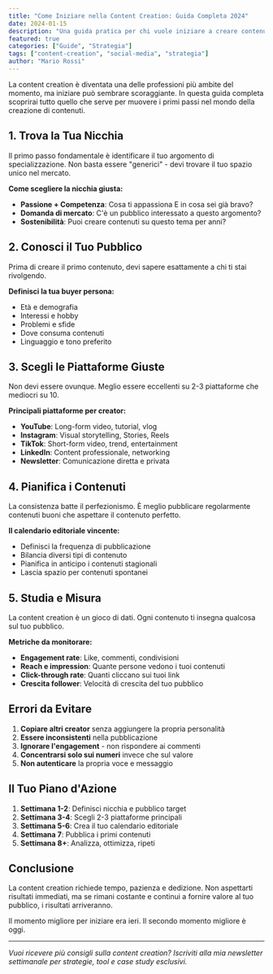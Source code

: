 ```yaml
---
title: "Come Iniziare nella Content Creation: Guida Completa 2024"
date: 2024-01-15
description: "Una guida pratica per chi vuole iniziare a creare contenuti online e costruire una presenza digitale autentica."
featured: true
categories: ["Guide", "Strategia"]
tags: ["content-creation", "social-media", "strategia"]
author: "Mario Rossi"
---
```


La content creation è diventata una delle professioni più ambite del momento, ma iniziare può sembrare scoraggiante. In questa guida completa scoprirai tutto quello che serve per muovere i primi passi nel mondo della creazione di contenuti.

## 1. Trova la Tua Nicchia

Il primo passo fondamentale è identificare il tuo argomento di specializzazione. Non basta essere "generici" - devi trovare il tuo spazio unico nel mercato.

**Come scegliere la nicchia giusta:**

- **Passione + Competenza**: Cosa ti appassiona E in cosa sei già bravo?
- **Domanda di mercato**: C'è un pubblico interessato a questo argomento?
- **Sostenibilità**: Puoi creare contenuti su questo tema per anni?

## 2. Conosci il Tuo Pubblico

Prima di creare il primo contenuto, devi sapere esattamente a chi ti stai rivolgendo.

**Definisci la tua buyer persona:**
- Età e demografia
- Interessi e hobby
- Problemi e sfide
- Dove consuma contenuti
- Linguaggio e tono preferito

## 3. Scegli le Piattaforme Giuste

Non devi essere ovunque. Meglio essere eccellenti su 2-3 piattaforme che mediocri su 10.

**Principali piattaforme per creator:**
- **YouTube**: Long-form video, tutorial, vlog
- **Instagram**: Visual storytelling, Stories, Reels  
- **TikTok**: Short-form video, trend, entertainment
- **LinkedIn**: Content professionale, networking
- **Newsletter**: Comunicazione diretta e privata

## 4. Pianifica i Contenuti

La consistenza batte il perfezionismo. È meglio pubblicare regolarmente contenuti buoni che aspettare il contenuto perfetto.

**Il calendario editoriale vincente:**
- Definisci la frequenza di pubblicazione
- Bilancia diversi tipi di contenuto
- Pianifica in anticipo i contenuti stagionali
- Lascia spazio per contenuti spontanei

## 5. Studia e Misura

La content creation è un gioco di dati. Ogni contenuto ti insegna qualcosa sul tuo pubblico.

**Metriche da monitorare:**
- **Engagement rate**: Like, commenti, condivisioni
- **Reach e impression**: Quante persone vedono i tuoi contenuti
- **Click-through rate**: Quanti cliccano sui tuoi link
- **Crescita follower**: Velocità di crescita del tuo pubblico

## Errori da Evitare

1. **Copiare altri creator** senza aggiungere la propria personalità
2. **Essere inconsistenti** nella pubblicazione
3. **Ignorare l'engagement** - non rispondere ai commenti
4. **Concentrarsi solo sui numeri** invece che sul valore
5. **Non autenticare** la propria voce e messaggio

## Il Tuo Piano d'Azione

1. **Settimana 1-2**: Definisci nicchia e pubblico target
2. **Settimana 3-4**: Scegli 2-3 piattaforme principali
3. **Settimana 5-6**: Crea il tuo calendario editoriale
4. **Settimana 7**: Pubblica i primi contenuti
5. **Settimana 8+**: Analizza, ottimizza, ripeti

## Conclusione

La content creation richiede tempo, pazienza e dedizione. Non aspettarti risultati immediati, ma se rimani costante e continui a fornire valore al tuo pubblico, i risultati arriveranno.

Il momento migliore per iniziare era ieri. Il secondo momento migliore è oggi.

---

*Vuoi ricevere più consigli sulla content creation? Iscriviti alla mia newsletter settimanale per strategie, tool e case study esclusivi.*